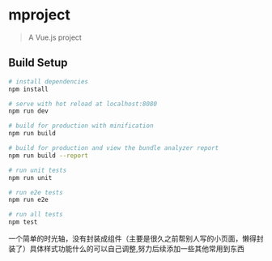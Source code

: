 # mproject

> A Vue.js project

## Build Setup

``` bash
# install dependencies
npm install

# serve with hot reload at localhost:8080
npm run dev

# build for production with minification
npm run build

# build for production and view the bundle analyzer report
npm run build --report

# run unit tests
npm run unit

# run e2e tests
npm run e2e

# run all tests
npm test
```

一个简单的时光轴，没有封装成组件（主要是很久之前帮别人写的小页面，懒得封装了）具体样式功能什么的可以自己调整,努力后续添加一些其他常用到东西
